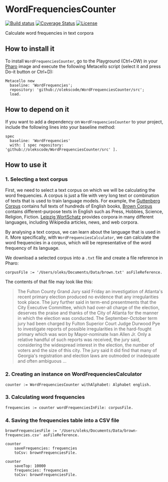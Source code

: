 # WordFrequenciesCounter

[![Build status](https://github.com/olekscode/WordFrequenciesCounter/workflows/CI/badge.svg)](https://github.com/olekscode/WordFrequenciesCounter/actions/workflows/test.yml)
[![Coverage Status](https://coveralls.io/repos/github/olekscode/WordFrequenciesCounter/badge.svg?branch=master)](https://coveralls.io/github/olekscode/WordFrequenciesCounter?branch=master)
[![License](https://img.shields.io/badge/license-MIT-blue.svg)](https://raw.githubusercontent.com/olekscode/WordFrequenciesCounter/master/LICENSE)

Calculate word frequencies in text corpora

## How to install it

To install `WordFrequenciesCounter`, go to the Playground (Ctrl+OW) in your [Pharo](https://pharo.org/) image and execute the following Metacello script (select it and press Do-it button or Ctrl+D):

```Smalltalk
Metacello new
  baseline: 'WordFrequencies';
  repository: 'github://olekscode/WordFrequenciesCounter/src';
  load.
```

## How to depend on it

If you want to add a dependency on `WordFrequenciesCounter` to your project, include the following lines into your baseline method:

```Smalltalk
spec
  baseline: 'WordFrequencies'
  with: [ spec repository: 'github://olekscode/WordFrequenciesCounter/src' ].
```

## How to use it

### 1. Selecting a text corpus

First, we need to select a text corpus on which we will be calculating the word frequencies.
A corpus is just a file with very long text or combination of texts that is used to train language models.
For example, the [Guttenberg Corpus](https://languagelog.ldc.upenn.edu/nll/?p=45629) contains full texts of hundreds of English books, [Brown Corpus](https://en.wikipedia.org/wiki/Brown_Corpus) contains different-purpose texts in English such as Press, Hobbies, Science, Religion, Fiction.
[Leipzig WortSchatz](https://wortschatz.uni-leipzig.de/en/download) provides corpora in many different languages, including Wikipedia articles, news, and web corpora.

By analysing a text corpus, we can learn about the language that is used in it.
More specifically, with `WordFrequenciesCalculator`, we can calculate the word frequencies in a corpus, which will be representative of the word frequency of its language.

We download a selected corpus into a `.txt` file and create a file reference in Pharo:
```st
corpusFile := '/Users/oleks/Documents/Data/brown.txt' asFileReference.
```
The contents of that file may look like this:

> The Fulton County Grand Jury said Friday an investigation of Atlanta's recent primary election produced no evidence that any irregularities took place. The jury further said in term-end presentments that the City Executive Committee, which had over-all charge of the election, deserves the praise and thanks of the City of Atlanta for the manner in which the election was conducted. The September-October term jury had been charged by Fulton Superior Court Judge Durwood Pye to investigate reports of possible irregularities in the hard-fought primary which was won by Mayor-nominate Ivan Allen Jr. Only a relative handful of such reports was received, the jury said, considering the widespread interest in the election, the number of voters and the size of this city. The jury said it did find that many of Georgia's registration and election laws are outmoded or inadequate and often ambiguous ...

### 2. Creating an instance on WordFrequenciesCalculator

```st
counter := WordFrequenciesCounter withAlphabet: Alphabet english.
```

### 3. Calculating word frequencies

```st
frequencies := counter wordFrequenciesInFile: corpusFile.
```

### 4. Saving the frequencies table into a CSV file

```st
brownFrequenciesFile := '/Users/oleks/Documents/Data/brown-frequencies.csv' asFileReference.
```
```st
counter
    saveFrequencies: frequencies
    toCsv: brownFrequenciesFile.
```
```st
counter
    saveTop: 10000
    frequencies: frequencies
    toCsv: brownFrequenciesFile.
```
